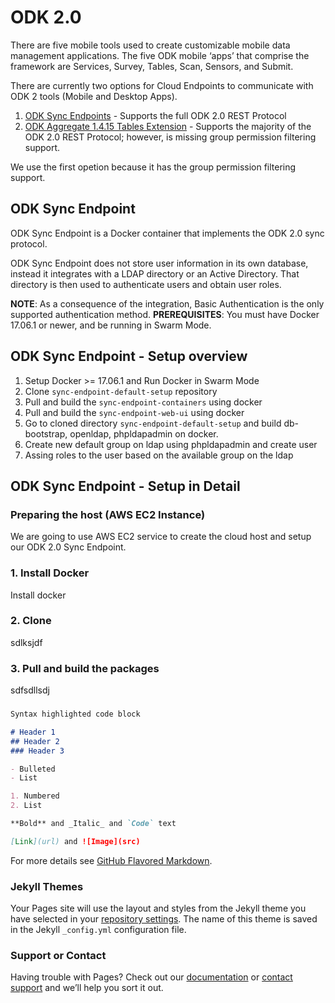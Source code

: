 # ODK 2.0

There are five mobile tools used to create customizable mobile data management applications. The five ODK mobile ‘apps’ that comprise the framework are Services, Survey, Tables, Scan, Sensors, and Submit.

There are currently two options for Cloud Endpoints to communicate with ODK 2 tools (Mobile and Desktop Apps).

1. [ODK Sync Endpoints](http://opendatakit-dev.cs.washington.edu/2_0_tools/release/218/cloud_endpoints#1-Sync-Endpoint) - Supports the full ODK 2.0 REST Protocol
2. [ODK Aggregate 1.4.15 Tables Extension](http://opendatakit-dev.cs.washington.edu/2_0_tools/release/218/cloud_endpoints#2-Aggregate) - Supports the majority of the ODK 2.0 REST Protocol; however, is missing group permission filtering support.

We use the first opetion because it has the group permission filtering support.

## ODK Sync Endpoint

ODK Sync Endpoint is a Docker container that implements the ODK 2.0 sync protocol. 

ODK Sync Endpoint does not store user information in its own database, instead it integrates with a LDAP directory or an Active Directory. That directory is then used to authenticate users and obtain user roles.

**NOTE**: As a consequence of the integration, Basic Authentication is the only supported authentication method.
**PREREQUISITES**: You must have Docker 17.06.1 or newer, and be running in Swarm Mode.



## ODK Sync Endpoint - Setup overview

1. Setup Docker >= 17.06.1 and Run Docker in Swarm Mode
2. Clone `sync-endpoint-default-setup` repository
3. Pull and build the `sync-endpoint-containers` using docker
4. Pull and build the `sync-endpoint-web-ui` using docker
5. Go to cloned directory `sync-endpoint-default-setup` and build db-bootstrap, openldap, phpldapadmin on docker.
6. Create new default group on ldap using phpldapadmin and create user
7. Assing roles to the user based on the available group on the ldap

## ODK Sync Endpoint - Setup in Detail

### Preparing the host (AWS EC2 Instance)
We are going to use AWS EC2 service to create the cloud host and setup our ODK 2.0 Sync Endpoint.


### 1. Install Docker

Install docker 

### 2. Clone 
sdlksjdf

### 3. Pull and build the packages
sdfsdllsdj

### 



```markdown
Syntax highlighted code block

# Header 1
## Header 2
### Header 3

- Bulleted
- List

1. Numbered
2. List

**Bold** and _Italic_ and `Code` text

[Link](url) and ![Image](src)
```

For more details see [GitHub Flavored Markdown](https://guides.github.com/features/mastering-markdown/).

### Jekyll Themes

Your Pages site will use the layout and styles from the Jekyll theme you have selected in your [repository settings](https://github.com/rajsingh8220/Test/settings). The name of this theme is saved in the Jekyll `_config.yml` configuration file.

### Support or Contact

Having trouble with Pages? Check out our [documentation](https://help.github.com/categories/github-pages-basics/) or [contact support](https://github.com/contact) and we’ll help you sort it out.

